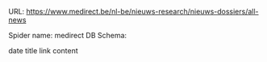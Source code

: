 URL: https://www.medirect.be/nl-be/nieuws-research/nieuws-dossiers/all-news

Spider name: medirect
DB Schema:

date
title
link
content
